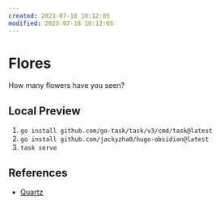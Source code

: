 ```yaml
---
created: 2023-07-18 10:12:05
modified: 2023-07-18 10:12:05
---
```


# Flores

How many flowers have you seen?

## Local Preview

1. `go install github.com/go-task/task/v3/cmd/task@latest`
2. `go install github.com/jackyzha0/hugo-obsidian@latest`
3. `task serve`

## References

- [Quartz](https://quartz.jzhao.xyz/)
